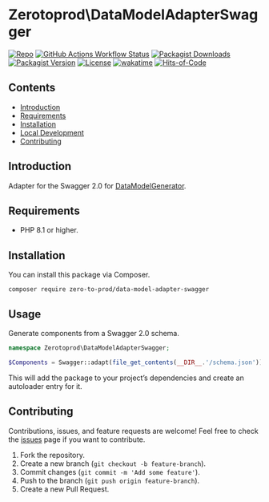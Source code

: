 # Zerotoprod\DataModelAdapterSwagger

[![Repo](https://img.shields.io/badge/github-gray?logo=github)](https://github.com/zero-to-prod/data-model-adapter-swagger)
[![GitHub Actions Workflow Status](https://img.shields.io/github/actions/workflow/status/zero-to-prod/data-model-adapter-swagger/test.yml?label=tests)](https://github.com/zero-to-prod/data-model-adapter-swagger/actions)
[![Packagist Downloads](https://img.shields.io/packagist/dt/zero-to-prod/data-model-adapter-swagger?color=blue)](https://packagist.org/packages/zero-to-prod/data-model-adapter-swagger/stats)
[![Packagist Version](https://img.shields.io/packagist/v/zero-to-prod/data-model-adapter-swagger?color=f28d1a)](https://packagist.org/packages/zero-to-prod/data-model-adapter-swagger)
[![License](https://img.shields.io/packagist/l/zero-to-prod/data-model-adapter-swagger?color=red)](https://github.com/zero-to-prod/data-model-adapter-swagger/blob/main/LICENSE.md)
[![wakatime](https://wakatime.com/badge/github/zero-to-prod/data-model-adapter-swagger.svg)](https://wakatime.com/badge/github/zero-to-prod/data-model-adapter-swagger)
[![Hits-of-Code](https://hitsofcode.com/github/zero-to-prod/data-model-adapter-swagger?branch=main)](https://hitsofcode.com/github/zero-to-prod/data-model-adapter-swagger/view?branch=main)

## Contents

- [Introduction](#introduction)
- [Requirements](#requirements)
- [Installation](#installation)
- [Local Development](./LOCAL_DEVELOPMENT.md)
- [Contributing](#contributing)

## Introduction

Adapter for the Swagger 2.0 for [DataModelGenerator](https://github.com/zero-to-prod/data-model-generator).

## Requirements

- PHP 8.1 or higher.

## Installation

You can install this package via Composer.

```shell
composer require zero-to-prod/data-model-adapter-swagger
```

## Usage

Generate components from a Swagger 2.0 schema.

```php
namespace Zerotoprod\DataModelAdapterSwagger;

$Components = Swagger::adapt(file_get_contents(__DIR__.'/schema.json'))
```

This will add the package to your project’s dependencies and create an autoloader entry for it.

## Contributing

Contributions, issues, and feature requests are welcome!
Feel free to check the [issues](https://github.com/zero-to-prod/data-model-adapter-swagger/issues) page if you want to contribute.

1. Fork the repository.
2. Create a new branch (`git checkout -b feature-branch`).
3. Commit changes (`git commit -m 'Add some feature'`).
4. Push to the branch (`git push origin feature-branch`).
5. Create a new Pull Request.

